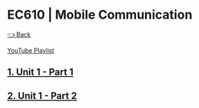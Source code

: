 # EC610 | Mobile Communication

[👈 Back](./../)

<div>
<a class="white" href="https://youtube.com/playlist?list=PLFkKAMLbnTTsK4qAu_I-sZYDgwI0L__oK"><p><span class="bg"></span><span class="base"></span><span class="text">YouTube Playlist</span></p></a>
</div>


## [1. Unit 1 - Part 1](./mobile%20communication-chap1.pdf)
## [2. Unit 1 - Part 2](./chap-1%20mc%20cont.pdf)